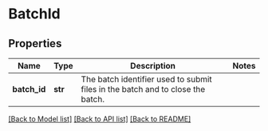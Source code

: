 # BatchId

## Properties
Name | Type | Description | Notes
------------ | ------------- | ------------- | -------------
**batch_id** | **str** | The batch identifier used to submit files in the batch and to close the batch. | 

[[Back to Model list]](../README.md#documentation-for-models) [[Back to API list]](../README.md#documentation-for-api-endpoints) [[Back to README]](../README.md)


